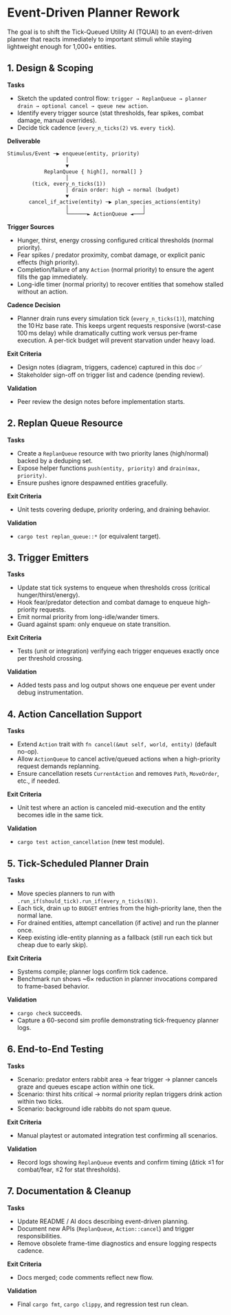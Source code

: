 # Event-Driven Planner Rework

The goal is to shift the Tick-Queued Utility AI (TQUAI) to an event-driven planner that reacts immediately to important stimuli while staying lightweight enough for 1,000+ entities.

## 1. Design & Scoping

**Tasks**
- Sketch the updated control flow: `trigger → ReplanQueue → planner drain → optional cancel → queue new action`.
- Identify every trigger source (stat thresholds, fear spikes, combat damage, manual overrides).
- Decide tick cadence (`every_n_ticks(2)` vs. `every tick`).

**Deliverable**

```
Stimulus/Event ─▶ enqueue(entity, priority)
                   │
                   ▼
            ReplanQueue { high[], normal[] }
                   │
        (tick, every_n_ticks(1))
                   │ drain order: high → normal (budget)
                   ▼
       cancel_if_active(entity) ─▶ plan_species_actions(entity)
                   │                        │
                   └──────► ActionQueue ◄───┘
```

**Trigger Sources**
- Hunger, thirst, energy crossing configured critical thresholds (normal priority).
- Fear spikes / predator proximity, combat damage, or explicit panic effects (high priority).
- Completion/failure of any `Action` (normal priority) to ensure the agent fills the gap immediately.
- Long-idle timer (normal priority) to recover entities that somehow stalled without an action.

**Cadence Decision**
- Planner drain runs every simulation tick (`every_n_ticks(1)`), matching the 10 Hz base rate. This keeps urgent requests responsive (worst-case 100 ms delay) while dramatically cutting work versus per-frame execution. A per-tick budget will prevent starvation under heavy load.

**Exit Criteria**
- Design notes (diagram, triggers, cadence) captured in this doc ✅
- Stakeholder sign-off on trigger list and cadence (pending review).

**Validation**
- Peer review the design notes before implementation starts.

## 2. Replan Queue Resource

**Tasks**
- Create a `ReplanQueue` resource with two priority lanes (high/normal) backed by a deduping set.
- Expose helper functions `push(entity, priority)` and `drain(max, priority)`.
- Ensure pushes ignore despawned entities gracefully.

**Exit Criteria**
- Unit tests covering dedupe, priority ordering, and draining behavior.

**Validation**
- `cargo test replan_queue::*` (or equivalent target).

## 3. Trigger Emitters

**Tasks**
- Update stat tick systems to enqueue when thresholds cross (critical hunger/thirst/energy).
- Hook fear/predator detection and combat damage to enqueue high-priority requests.
- Emit normal priority from long-idle/wander timers.
- Guard against spam: only enqueue on state transition.

**Exit Criteria**
- Tests (unit or integration) verifying each trigger enqueues exactly once per threshold crossing.

**Validation**
- Added tests pass and log output shows one enqueue per event under debug instrumentation.

## 4. Action Cancellation Support

**Tasks**
- Extend `Action` trait with `fn cancel(&mut self, world, entity)` (default no-op).
- Allow `ActionQueue` to cancel active/queued actions when a high-priority request demands replanning.
- Ensure cancellation resets `CurrentAction` and removes `Path`, `MoveOrder`, etc., if needed.

**Exit Criteria**
- Unit test where an action is canceled mid-execution and the entity becomes idle in the same tick.

**Validation**
- `cargo test action_cancellation` (new test module).

## 5. Tick-Scheduled Planner Drain

**Tasks**
- Move species planners to run with `.run_if(should_tick).run_if(every_n_ticks(N))`.
- Each tick, drain up to `BUDGET` entries from the high-priority lane, then the normal lane.
- For drained entities, attempt cancellation (if active) and run the planner once.
- Keep existing idle-entity planning as a fallback (still run each tick but cheap due to early skip).

**Exit Criteria**
- Systems compile; planner logs confirm tick cadence.
- Benchmark run shows ~6× reduction in planner invocations compared to frame-based behavior.

**Validation**
- `cargo check` succeeds.
- Capture a 60-second sim profile demonstrating tick-frequency planner logs.

## 6. End-to-End Testing

**Tasks**
- Scenario: predator enters rabbit area → fear trigger → planner cancels graze and queues escape action within one tick.
- Scenario: thirst hits critical → normal priority replan triggers drink action within two ticks.
- Scenario: background idle rabbits do not spam queue.

**Exit Criteria**
- Manual playtest or automated integration test confirming all scenarios.

**Validation**
- Record logs showing `ReplanQueue` events and confirm timing (Δtick ≤1 for combat/fear, ≤2 for stat thresholds).

## 7. Documentation & Cleanup

**Tasks**
- Update README / AI docs describing event-driven planning.
- Document new APIs (`ReplanQueue`, `Action::cancel`) and trigger responsibilities.
- Remove obsolete frame-time diagnostics and ensure logging respects cadence.

**Exit Criteria**
- Docs merged; code comments reflect new flow.

**Validation**
- Final `cargo fmt`, `cargo clippy`, and regression test run clean.
